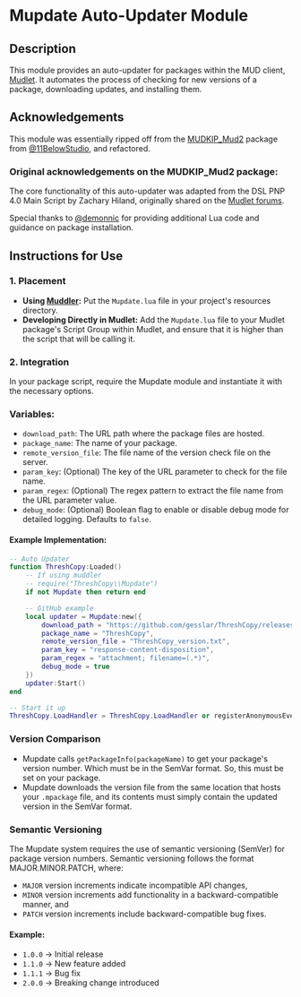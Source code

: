 # Mupdate Auto-Updater Module

## Description
This module provides an auto-updater for packages within the MUD client, [Mudlet](https://github.com/Mudlet/Mudlet/). It automates the process of checking for new versions of a package, downloading updates, and installing them.

## Acknowledgements
This module was essentially ripped off from the [MUDKIP_Mud2](https://github.com/11BelowStudio/MUDKIP_Mud2) package from [@11BelowStudio](https://github.com/11BelowStudio/), and refactored.

### Original acknowledgements on the MUDKIP_Mud2 package:
The core functionality of this auto-updater was adapted from the DSL PNP 4.0 Main Script by Zachary Hiland, originally shared on the [Mudlet forums](https://forums.mudlet.org/viewtopic.php?p=20504).

Special thanks to [@demonnic](https://github.com/demonnic/) for providing additional Lua code and guidance on package installation.

## Instructions for Use

### 1. Placement
- **Using [Muddler](https://github.com/demonnic/muddler):** Put the `Mupdate.lua` file in your project's resources directory.
- **Developing Directly in Mudlet:** Add the `Mupdate.lua` file to your Mudlet package's Script Group within Mudlet, and ensure that it is higher than the script that will be calling it.

### 2. Integration
In your package script, require the Mupdate module and instantiate it with the necessary options.

### Variables:
* `download_path`: The URL path where the package files are hosted.
* `package_name`: The name of your package.
* `remote_version_file`: The file name of the version check file on the server.
* `param_key`: (Optional) The key of the URL parameter to check for the file name.
* `param_regex`: (Optional) The regex pattern to extract the file name from the URL parameter value.
* `debug_mode`: (Optional) Boolean flag to enable or disable debug mode for detailed logging. Defaults to `false`.

#### Example Implementation:
```lua
-- Auto Updater
function ThreshCopy:Loaded()
    -- If using muddler
    -- require("ThreshCopy\\Mupdate")
    if not Mupdate then return end

    -- GitHub example
    local updater = Mupdate:new({
        download_path = "https://github.com/gesslar/ThreshCopy/releases/latest/download/",
        package_name = "ThreshCopy",
        remote_version_file = "ThreshCopy_version.txt",
        param_key = "response-content-disposition",
        param_regex = "attachment; filename=(.*)",
        debug_mode = true
    })
    updater:Start()
end

-- Start it up
ThreshCopy.LoadHandler = ThreshCopy.LoadHandler or registerAnonymousEventHandler("sysLoadEvent", "ThreshCopy:Loaded")
```

### Version Comparison
* Mupdate calls `getPackageInfo(packageName)` to get your package's version number. Which must be in the SemVar format. So, this must be set on your package.
* Mupdate downloads the version file from the same location that hosts your `.mpackage` file, and its contents must simply contain the updated version in the SemVar format.

### Semantic Versioning
The Mupdate system requires the use of semantic versioning (SemVer) for package version numbers. Semantic versioning follows the format MAJOR.MINOR.PATCH, where:

* `MAJOR` version increments indicate incompatible API changes,
* `MINOR` version increments add functionality in a backward-compatible manner, and
* `PATCH` version increments include backward-compatible bug fixes.
#### Example:
* `1.0.0` -> Initial release
* `1.1.0` -> New feature added
* `1.1.1` -> Bug fix
* `2.0.0` -> Breaking change introduced
